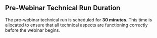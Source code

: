 ## Pre-Webinar Technical Run Duration

The pre-webinar technical run is scheduled for **30 minutes**. This time is allocated to ensure that all technical aspects are functioning correctly before the webinar begins.